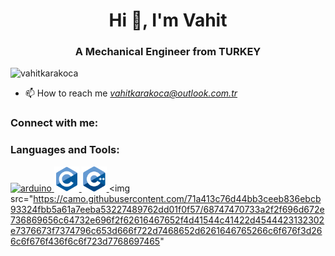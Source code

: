 <h1 align="center">Hi 👋, I'm Vahit</h1>
<h3 align="center">A Mechanical Engineer from TURKEY</h3>

<p align="left"> <img src="https://komarev.com/ghpvc/?username=vahitkarakoca&label=Profile%20views&color=0e75b6&style=flat" alt="vahitkarakoca" /> </p>

- 📫 How to reach me *vahitkarakoca@outlook.com.tr*

<h3 align="left">Connect with me:</h3>
<p align="left">
</p>

<h3 align="left">Languages and Tools:</h3>
<p align="left"> <a href="https://www.arduino.cc/" target="_blank" rel="noreferrer"> <img src="https://cdn.worldvectorlogo.com/logos/arduino-1.svg" alt="arduino" width="40" height="40"/> </a> <a href="https://www.cprogramming.com/" target="_blank" rel="noreferrer"> <img src="https://raw.githubusercontent.com/devicons/devicon/master/icons/c/c-original.svg" alt="c" width="40" height="40"/> </a> <a href="https://www.w3schools.com/cpp/" target="_blank" rel="noreferrer"> <img src="https://raw.githubusercontent.com/devicons/devicon/master/icons/cplusplus/cplusplus-original.svg" alt="cplusplus" width="40" height="40"/> </a> <a 

<img
src="https://camo.githubusercontent.com/71a413c76d44bb3ceeb836ebcb93324fbb5a61a7eeba53227489762dd01f0f57/68747470733a2f2f696d672e736869656c64732e696f2f62616467652f4d41544c41422d4544423132302e7376673f7374796c653d666f722d7468652d6261646765266c6f676f3d266c6f676f436f6c6f723d7768697465" </a> 
